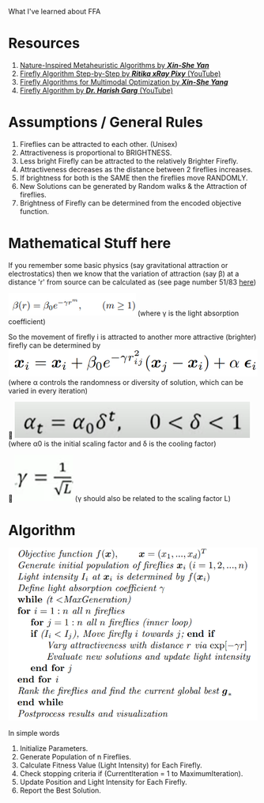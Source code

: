 What I've learned about FFA

# Resources
1. [Nature-Inspired Metaheuristic Algorithms by **_Xin-She Yan_**](https://staff.fmi.uvt.ro/~daniela.zaharie/ma2016/projects/techniques/FireflyAlgorithm/Yang_nature_book_part.pdf)
2. [Firefly Algorithm Step-by-Step by **_Ritika xRay Pixy_** (YouTube)](https://www.youtube.com/watch?v=QvpEMR-Jp0U)
3. [Firefly Algorithms for Multimodal Optimization by **_Xin-She Yang_**](https://sci-hub.se/https://link.springer.com/chapter/10.1007/978-3-642-04944-6_14)
4. [Firefly Algorithm by **_Dr. Harish Garg_** (YouTube)](https://www.youtube.com/watch?v=QRtt_cJSMNk)
# Assumptions / General Rules
1. Fireflies can be attracted to each other. (Unisex)
2. Attractiveness is proportional to BRIGHTNESS.
3. Less bright Firefly can be attracted to the relatively Brighter Firefly. 
4. Attractiveness decreases as the distance between 2 fireflies increases.
5. If brightness for both is the SAME then the fireflies move RANDOMLY.
6. New Solutions can be generated by Random walks & the Attraction of fireflies.
7. Brightness of Firefly can be determined from the encoded objective function.


# Mathematical Stuff here

If you remember some basic physics (say gravitational attraction or electrostatics) then we know that the variation of attraction (say β) at a distance 'r' from source can be calculated as 
(see page number 51/83 [here](https://staff.fmi.uvt.ro/~daniela.zaharie/ma2016/projects/techniques/FireflyAlgorithm/Yang_nature_book_part.pdf)) 

![img.png](img.png) (where γ is the light absorption coefficient)

So the movement of firefly i is attracted to another more attractive (brighter) firefly can be determined by 
![img_1.png](img_1.png) (where α controls the randomness or diversity of solution, which can be varied in every iteration)

📌 ![img_3.png](img_3.png) (where α0 is the initial scaling factor and 	δ is the cooling factor)

📌 ![img_4.png](img_4_gamma.png) (γ should also be related to the scaling factor L)

# Algorithm
![img_2.png](img_2.png)

In simple words
1. Initialize Parameters.
2. Generate Population of n Fireflies.
3. Calculate Fitness Value  (Light Intensity) for Each Firefly.
4. Check stopping criteria if (CurrentIteration = 1 to MaximumIteration).
5. Update Position and Light Intensity for Each Firefly.
6. Report the Best Solution.
